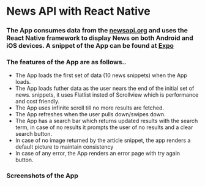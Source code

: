 # News API with React Native

### The App consumes data from the [newsapi.org](https://newsapi.org/docs/endpoints/top-headlines) and uses the React Native framework to display News on both Android and iOS devices. A snippet of the App can be found at [Expo](https://snack.expo.io/@par010/news-app)

### The features of the App are as follows..

* The App loads the first set of data (10 news snippets) when the App loads.
* The App loads futher data as the user nears the end of the initial set of news. snippets, it uses Flatlist insted of Scrollview which is performance and cost friendly.
* The App uses infinite scroll till no more results are fetched.
* The App refreshes when the user pulls down/swipes down.
* The App has a search bar which returns updated results with the search term, in case of no results it prompts the user of no results and a clear search button.
* In case of no image returned by the article snippet, the app renders a default picture to maintain consistency 
* In case of any error, the App renders an error page with try again button.

### Screenshots of the App 